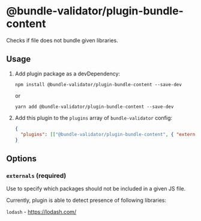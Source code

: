 # @bundle-validator/plugin-bundle-content

Checks if file does not bundle given libraries.

## Usage

1. Add plugin package as a devDependency:
   ```shell
   npm install @bundle-validator/plugin-bundle-content --save-dev
   ```
   or
   ```shell
   yarn add @bundle-validator/plugin-bundle-content --save-dev
   ```
2. Add this plugin to the `plugins` array of `bundle-validator` config:

   ```json
   {
     "plugins": [["@bundle-validator/plugin-bundle-content", { "externals": ["lodash"] }]]
   }
   ```

## Options

### `externals` (required)

Use to specify which packages should not be included in a given JS file.

Currently, plugin is able to detect presence of following libraries:

`lodash` - https://lodash.com/
